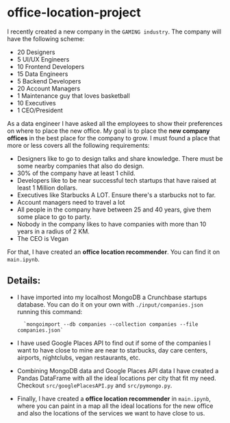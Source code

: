 # office-location-project
I recently created a new company in the `GAMING industry`. The company will have the following scheme:

- 20 Designers
- 5 UI/UX Engineers
- 10 Frontend Developers
- 15 Data Engineers
- 5 Backend Developers
- 20 Account Managers
- 1 Maintenance guy that loves basketball
- 10 Executives
- 1 CEO/President

As a data engineer I have asked all the employees to show their preferences on where to place the new office.
My goal is to place the **new company offices** in the best place for the company to grow.
I must found a place that more or less covers all the following requirements:

- Designers like to go to design talks and share knowledge. There must be some nearby companies that also do design.
- 30% of the company have at least 1 child.
- Developers like to be near successful tech startups that have raised at least 1 Million dollars.
- Executives like Starbucks A LOT. Ensure there's a starbucks not to far.
- Account managers need to travel a lot
- All people in the company have between 25 and 40 years, give them some place to go to party.
- Nobody in the company likes to have companies with more than 10 years in a radius of 2 KM.
- The CEO is Vegan

For that, I have created an **office location recommender**. You can find it on `main.ipynb`.

## Details:
- I have imported into my localhost MongoDB a Crunchbase startups database. You can do it on your own with `./input/companies.json` running this command: 

        `mongoimport --db companies --collection companies --file companies.json`

- I have used Google Places API to find out if some of the companies I want to have close to mine are near to starbucks, day care centers, airports, nightclubs, vegan restaurants, etc.
- Combining MongoDB data and Google Places API data I have created a Pandas DataFrame with all the ideal locations per city that fit my need. Checkout `src/googlePlacesAPI.py` and `src/pymongo.py`.
- Finally, I have created a **office location recommender** in `main.ipynb`, where you can paint in a map all the ideal locations for the new office and also the locations of the services we want to have close to us.